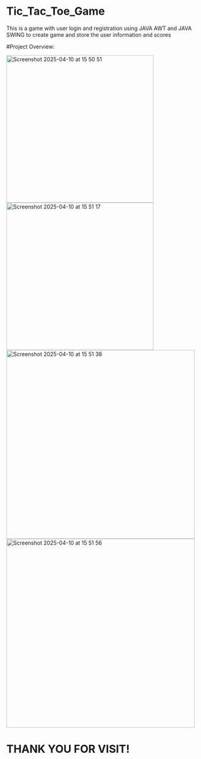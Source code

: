 # Tic_Tac_Toe_Game
This is a game with user login and registration using JAVA AWT and JAVA SWING to create game and store the user information and scores 


#Project Overview:


<img width="385" alt="Screenshot 2025-04-10 at 15 50 51" src="https://github.com/user-attachments/assets/0d901b78-50dc-4d32-90f2-cc3ecbe8736e" />

<img width="385" alt="Screenshot 2025-04-10 at 15 51 17" src="https://github.com/user-attachments/assets/2fda9c66-8cba-4c63-9f6c-b12882690dc3" />

<img width="493" alt="Screenshot 2025-04-10 at 15 51 38" src="https://github.com/user-attachments/assets/d4cf5d9f-0a73-4399-8691-58d3f3f9dfce" />

<img width="493" alt="Screenshot 2025-04-10 at 15 51 56" src="https://github.com/user-attachments/assets/8457489c-326e-48e1-b079-36064e6ca52d" />


# THANK YOU FOR VISIT!
